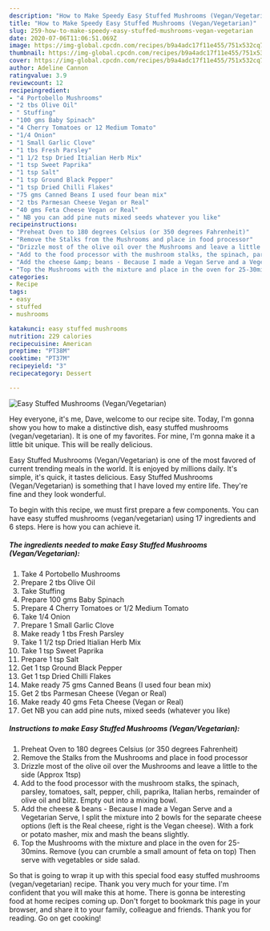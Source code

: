 ```yaml
---
description: "How to Make Speedy Easy Stuffed Mushrooms (Vegan/Vegetarian)"
title: "How to Make Speedy Easy Stuffed Mushrooms (Vegan/Vegetarian)"
slug: 259-how-to-make-speedy-easy-stuffed-mushrooms-vegan-vegetarian
date: 2020-07-06T11:06:51.069Z
image: https://img-global.cpcdn.com/recipes/b9a4adc17f11e455/751x532cq70/easy-stuffed-mushrooms-veganvegetarian-recipe-main-photo.jpg
thumbnail: https://img-global.cpcdn.com/recipes/b9a4adc17f11e455/751x532cq70/easy-stuffed-mushrooms-veganvegetarian-recipe-main-photo.jpg
cover: https://img-global.cpcdn.com/recipes/b9a4adc17f11e455/751x532cq70/easy-stuffed-mushrooms-veganvegetarian-recipe-main-photo.jpg
author: Adeline Cannon
ratingvalue: 3.9
reviewcount: 12
recipeingredient:
- "4 Portobello Mushrooms"
- "2 tbs Olive Oil"
- " Stuffing"
- "100 gms Baby Spinach"
- "4 Cherry Tomatoes or 12 Medium Tomato"
- "1/4 Onion"
- "1 Small Garlic Clove"
- "1 tbs Fresh Parsley"
- "1 1/2 tsp Dried Itialian Herb Mix"
- "1 tsp Sweet Paprika"
- "1 tsp Salt"
- "1 tsp Ground Black Pepper"
- "1 tsp Dried Chilli Flakes"
- "75 gms Canned Beans I used four bean mix"
- "2 tbs Parmesan Cheese Vegan or Real"
- "40 gms Feta Cheese Vegan or Real"
- " NB you can add pine nuts mixed seeds whatever you like"
recipeinstructions:
- "Preheat Oven to 180 degrees Celsius (or 350 degrees Fahrenheit)"
- "Remove the Stalks from the Mushrooms and place in food processor"
- "Drizzle most of the olive oil over the Mushrooms and leave a little to the side (Approx 1tsp)"
- "Add to the food processor with the mushroom stalks, the spinach, parsley, tomatoes, salt, pepper, chili, paprika, Italian herbs, remainder of olive oil and blitz. Empty out into a mixing bowl."
- "Add the cheese &amp; beans - Because I made a Vegan Serve and a Vegetarian Serve, I split the mixture into 2 bowls for the separate cheese options (left is the Real cheese, right is the Vegan cheese). With a fork or potato masher, mix and mash the beans slightly."
- "Top the Mushrooms with the mixture and place in the oven for 25-30mins. Remove (you can crumble a small amount of feta on top) Then serve with vegetables or side salad."
categories:
- Recipe
tags:
- easy
- stuffed
- mushrooms

katakunci: easy stuffed mushrooms 
nutrition: 229 calories
recipecuisine: American
preptime: "PT38M"
cooktime: "PT37M"
recipeyield: "3"
recipecategory: Dessert

---
```



![Easy Stuffed Mushrooms (Vegan/Vegetarian)](https://img-global.cpcdn.com/recipes/b9a4adc17f11e455/751x532cq70/easy-stuffed-mushrooms-veganvegetarian-recipe-main-photo.jpg)

Hey everyone, it's me, Dave, welcome to our recipe site. Today, I'm gonna show you how to make a distinctive dish, easy stuffed mushrooms (vegan/vegetarian). It is one of my favorites. For mine, I'm gonna make it a little bit unique. This will be really delicious.



Easy Stuffed Mushrooms (Vegan/Vegetarian) is one of the most favored of current trending meals in the world. It is enjoyed by millions daily. It's simple, it's quick, it tastes delicious. Easy Stuffed Mushrooms (Vegan/Vegetarian) is something that I have loved my entire life. They're fine and they look wonderful.


To begin with this recipe, we must first prepare a few components. You can have easy stuffed mushrooms (vegan/vegetarian) using 17 ingredients and 6 steps. Here is how you can achieve it.

<!--inarticleads1-->

##### The ingredients needed to make Easy Stuffed Mushrooms (Vegan/Vegetarian):

1. Take 4 Portobello Mushrooms
1. Prepare 2 tbs Olive Oil
1. Take  Stuffing
1. Prepare 100 gms Baby Spinach
1. Prepare 4 Cherry Tomatoes or 1/2 Medium Tomato
1. Take 1/4 Onion
1. Prepare 1 Small Garlic Clove
1. Make ready 1 tbs Fresh Parsley
1. Take 1 1/2 tsp Dried Itialian Herb Mix
1. Take 1 tsp Sweet Paprika
1. Prepare 1 tsp Salt
1. Get 1 tsp Ground Black Pepper
1. Get 1 tsp Dried Chilli Flakes
1. Make ready 75 gms Canned Beans (I used four bean mix)
1. Get 2 tbs Parmesan Cheese (Vegan or Real)
1. Make ready 40 gms Feta Cheese (Vegan or Real)
1. Get  NB you can add pine nuts, mixed seeds (whatever you like)




<!--inarticleads2-->

##### Instructions to make Easy Stuffed Mushrooms (Vegan/Vegetarian):

1. Preheat Oven to 180 degrees Celsius (or 350 degrees Fahrenheit)
1. Remove the Stalks from the Mushrooms and place in food processor
1. Drizzle most of the olive oil over the Mushrooms and leave a little to the side (Approx 1tsp)
1. Add to the food processor with the mushroom stalks, the spinach, parsley, tomatoes, salt, pepper, chili, paprika, Italian herbs, remainder of olive oil and blitz. Empty out into a mixing bowl.
1. Add the cheese &amp; beans - Because I made a Vegan Serve and a Vegetarian Serve, I split the mixture into 2 bowls for the separate cheese options (left is the Real cheese, right is the Vegan cheese). With a fork or potato masher, mix and mash the beans slightly.
1. Top the Mushrooms with the mixture and place in the oven for 25-30mins. Remove (you can crumble a small amount of feta on top) Then serve with vegetables or side salad.




So that is going to wrap it up with this special food easy stuffed mushrooms (vegan/vegetarian) recipe. Thank you very much for your time. I'm confident that you will make this at home. There is gonna be interesting food at home recipes coming up. Don't forget to bookmark this page in your browser, and share it to your family, colleague and friends. Thank you for reading. Go on get cooking!
